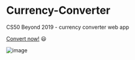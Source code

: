 # Currency-Converter

CS50 Beyond 2019 - currency converter web app

[Convert now!](https://avital-currency-converter.herokuapp.com/")  :smiley:


![image](https://user-images.githubusercontent.com/57085913/95741460-f92c7480-0c96-11eb-9386-d8dc1b6318fd.png)


